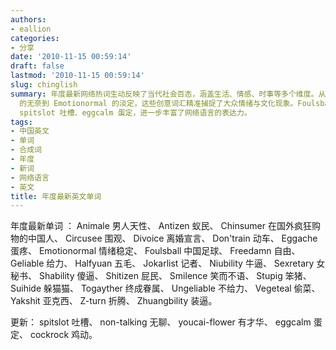 ```yaml
---
authors:
- eallion
categories:
- 分享
date: '2010-11-15 00:59:14'
draft: false
lastmod: '2010-11-15 00:59:14'
slug: chinglish
summary: 年度最新网络热词生动反映了当代社会百态，涵盖生活、情感、时事等多个维度。从 Animale 的男人天性到 Togayther 的终成眷属，从 Eggache
  的无奈到 Emotionormal 的淡定，这些创意词汇精准捕捉了大众情绪与文化现象。Foulsball 调侃国足，Freedamn 戏谑自由，Z-turn 直指折腾，既幽默又犀利。更新词如
  spitslot 吐槽、eggcalm 蛋定，进一步丰富了网络语言的表达力。
tags:
- 中国英文
- 单词
- 合成词
- 年度
- 新词
- 网络语言
- 英文
title: 年度最新英文单词
---
```

年度最新单词 ：
Animale 男人天性、
Antizen 蚁民、
Chinsumer 在国外疯狂购物的中国人、
Circusee 围观、
Divoice 离婚宣言、
Don'train 动车、
Eggache 蛋疼、
Emotionormal 情绪稳定、
Foulsball 中国足球、
Freedamn 自由、
Geliable 给力、
Halfyuan 五毛、
Jokarlist 记者、
Niubility 牛逼、
Sexretary 女秘书、
Shability 傻逼、
Shitizen 屁民、
Smilence 笑而不语、
Stupig 笨猪、
Suihide 躲猫猫、
Togayther 终成眷属、
Ungeliable 不给力、
Vegeteal 偷菜、
Yakshit 亚克西、
Z-turn 折腾、
Zhuangbility 装逼。

更新：
spitslot 吐槽、
non-talking 无聊、
youcai-flower 有才华、
eggcalm 蛋定、
cockrock 鸡动。